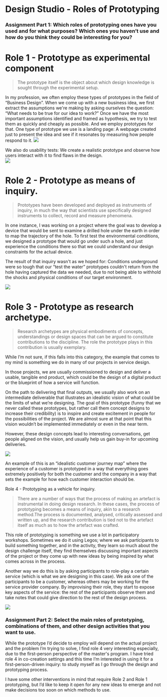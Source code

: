 # Design Studio - Roles of Prototyping 

### Assignment Part 1: Which roles of prototyping ones have you used and for what purposes? Which ones you haven’t use and how do you think they could be interesting for you?

# Role 1 - Prototype as experimental component

> The prototype itself is the object about which design knowledge is sought through the experimental setup.
> 
In my profession, we often employ these types of prototypes in the field of “Business Design”. When we come up with a new business idea, we first extract the assumptions we're making by asking ourselves the question: “What needs to be true for our idea to work?”
Once we have the most important assumptions identified and framed as hypothesis, we try to test them as quickly and cheaply as possible. And we employ prototypes for that. One type of prototype we use is a landing page: A webpage created just to present the idea and see if it resonates by measuring how people respond to it. 
![](/MDEF/images/ds-rop/landing.png)

We also do usability tests: We create a realistic prototype and observe how users interact with it to find flaws in the design.   
![](/MDEF/images/ds-rop/usability.png)




# Role 2 - Prototype as means of inquiry. 

> Prototypes have been developed and deployed as instruments of inquiry, in much the way that scientists use specifically designed instruments to collect, record and measure phenomena.
> 
In one instance, I was working on a project where the goal was to develop a device that would be sent to examine a drilled hole under the earth in order to map the trajectory of the hole. To first test the environmental conditions, we designed a prototype that would go under such a hole, and just experience the conditions there so that we could understand our design constraints for the actual device.

The result of that inquiry wasn't as we hoped for: Conditions underground were so tough that our “test the water” prototypes couldn't return from the hole having captured the data we needed, due to not being able to withhold the shocks and physical conditions of our target environment.

![](/MDEF/images/ds-rop/dbc.png)


# Role 3 - Prototype as research archetype.

> Research archetypes are physical embodiments of concepts, understandings or design spaces that can be argued to constitute contributions to the discipline. The role the prototype plays in this contribution is usually exemplary.

While I’m not sure, if this falls into this category, the example that comes to my mind is something we do in many of our projects in service design.

In those projects, we are usually commissioned to design and deliver a usable, tangible end product, which could be the design of a digital product or the blueprint of how a service will function. 

On the path to delivering that final outputs, we usually also work on an intermediate deliverable that illustrates an idealistic vision of what could be the limits of what we’re designing. The goal of this prototype (funny that we never called these prototypes, but rather call them concept designs to increase their credibility) is to inspire and create excitement in people for the possibilities of the project. We are almost sure at that point that this vision wouldn’t be implemented immediately or even in the near term.

However, these design concepts lead to interesting conversations, get people aligned on the vision, and usually help us gain buy-in for upcoming deliveries.

![](/MDEF/images/ds-rop/tm.png)

An example of this is an “idealistic customer journey map” where the experience of a customer is prototyped in a way that everything goes extremely positively for both the customer and the company in a way that sets the example for how each customer interaction should be. 


Role 4 - Prototyping as a vehicle for inquiry.

> There are a number of ways that the process of making an artefact is instrumental in doing design research. In these cases, the process of prototyping becomes a means of inquiry, akin to a research method.The process is documented, analysed, critically assessed and written up, and the research contribution is tied not to the artefact itself as much as to how the artefact was crafted.

This role of prototyping is something we use a lot in participatory workshops. Sometimes we do it using Legos; where we ask participants to build something together, and in the activity, they learn so much about the design challenge itself, they find themselves discussing important aspects of the project or they come up with new ideas by being inspired by what comes across in the process.

Another way we do this is by asking participants to role-play a certain service (which is what we are designing in this case). We ask one of the participants to be a customer, whereas others may be working for the service provider company. By improvising their role, they start to expose key aspects of the service: the rest of the participants observe them and take notes that could give direction to the rest of the design process.

![](/MDEF/images/ds-rop/lego2.png)


### **Assignment Part 2:** Select the main roles of prototyping, combinations of them, and other design activities that you want to use.

While the prototype I’d decide to employ will depend on the actual project and the problem I’m trying to solve, I find role 4 very interesting especially, due to the first-person perspective of the master's program. 
I have tried role 4 in co-creation settings and this time I’m interested in using it for a first-person-driven inquiry: to study myself as I go through the design and prototyping process.

I have some other interventions in mind that require Role 2 and Role 1 prototyping, but I’d like to keep it open for any new ideas to emerge and not make decisions too soon on which methods to use.